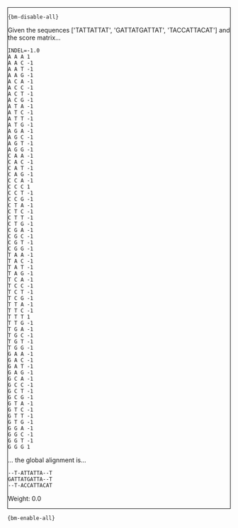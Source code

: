 <div style="border:1px solid black;">

`{bm-disable-all}`

Given the sequences ['TATTATTAT', 'GATTATGATTAT', 'TACCATTACAT'] and the score matrix...

```
INDEL=-1.0
A A A 1
A A C -1
A A T -1
A A G -1
A C A -1
A C C -1
A C T -1
A C G -1
A T A -1
A T C -1
A T T -1
A T G -1
A G A -1
A G C -1
A G T -1
A G G -1
C A A -1
C A C -1
C A T -1
C A G -1
C C A -1
C C C 1
C C T -1
C C G -1
C T A -1
C T C -1
C T T -1
C T G -1
C G A -1
C G C -1
C G T -1
C G G -1
T A A -1
T A C -1
T A T -1
T A G -1
T C A -1
T C C -1
T C T -1
T C G -1
T T A -1
T T C -1
T T T 1
T T G -1
T G A -1
T G C -1
T G T -1
T G G -1
G A A -1
G A C -1
G A T -1
G A G -1
G C A -1
G C C -1
G C T -1
G C G -1
G T A -1
G T C -1
G T T -1
G T G -1
G G A -1
G G C -1
G G T -1
G G G 1
````

... the global alignment is...

````
--T-ATTATTA--T
GATTATGATTA--T
--T-ACCATTACAT
````

Weight: 0.0
</div>

`{bm-enable-all}`

